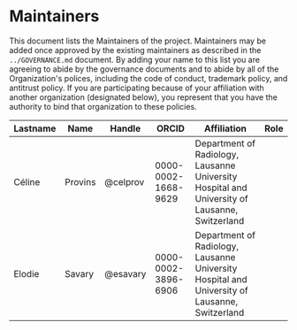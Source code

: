 # Maintainers

This document lists the Maintainers of the project.
Maintainers may be added once approved by the existing maintainers as described in the `../GOVERNANCE.md` document.
By adding your name to this list you are agreeing to abide by the governance documents and to abide by all of the Organization's polices, including the code of conduct, trademark policy, and antitrust policy.
If you are participating because of your affiliation with another organization (designated below), you represent that you have the authority to bind that organization to these policies.

<!-- EXAMPLE: The current contents of the table are given for an example, please update. -->

| **Lastname** | **Name** | **Handle** | **ORCID**           | **Affiliation**                                                                 | **Role** |
|--------------|----------|------------|---------------------|---------------------------------------------------------------------------------| --- |
| Céline       | Provins  | @celprov   | 0000-0002-1668-9629 | Department of Radiology, Lausanne University Hospital and University of Lausanne, Switzerland |  |
| Elodie      | Savary | @esavary   | 0000-0002-3896-6906 | Department of Radiology, Lausanne University Hospital and University of Lausanne, Switzerland  |  |

